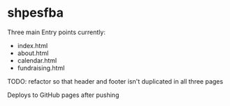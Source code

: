 # shpesfba

Three main Entry points currently:
- index.html
- about.html
- calendar.html
- fundraising.html

TODO: refactor so that header and footer isn't duplicated in all three pages

Deploys to GitHub pages after pushing
